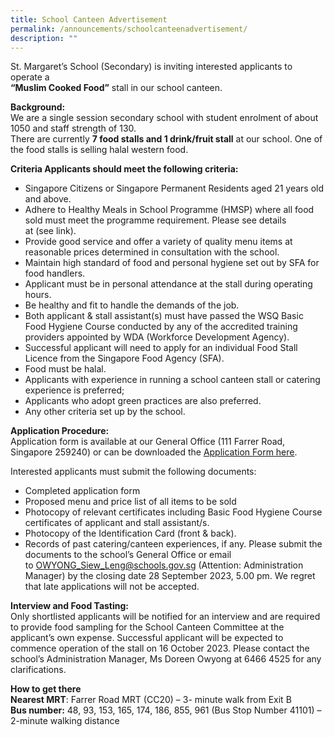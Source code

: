 ```yaml
---
title: School Canteen Advertisement
permalink: /announcements/schoolcanteenadvertisement/
description: ""
---
```

St. Margaret’s School (Secondary) is inviting interested applicants to operate a <br>**“Muslim Cooked
Food”** stall in our school canteen.

**Background:**<br>
We are a single session secondary school with student enrolment of about 1050 and staff strength of 130. <br>
There are currently **7 food stalls and 1 drink/fruit stall** at our school. One of the food stalls is selling halal western food.

**Criteria Applicants should meet the following criteria:**
* Singapore Citizens or Singapore Permanent Residents aged 21 years old and above.
* Adhere to Healthy Meals in School Programme (HMSP) where all food sold must meet
the programme requirement. Please see details at&nbsp;(see&nbsp;link).
* Provide good service and offer a variety of quality menu items at reasonable prices
determined in consultation with the school.
* Maintain high standard of food and personal hygiene set out by SFA for food handlers.
* Applicant must be in personal attendance at the stall during operating hours.
* Be healthy and fit to handle the demands of the job.
* Both applicant &amp; stall assistant(s) must have passed the WSQ Basic Food Hygiene Course conducted by any of the accredited training providers appointed by WDA (Workforce
Development Agency).
* Successful applicant will need to apply for an individual Food Stall Licence from the Singapore Food Agency (SFA).
* Food must be halal.
* Applicants with experience in running a school canteen stall or catering experience is preferred;
*  Applicants who adopt green practices are also preferred.
*  Any other criteria set up by the school.

**Application Procedure:**<br>
Application form is available at our General Office (111 Farrer Road, Singapore 259240) or can be downloaded the [Application Form here](/files/application%20for%20canteen%20stall%20in%20existing%20school.pdf).

Interested applicants must submit the following documents:
* Completed application form
* Proposed menu and price list of all items to be sold
* Photocopy of relevant certificates including Basic Food Hygiene Course certificates of applicant and stall assistant/s.
* Photocopy of the Identification Card (front &amp; back).
* Records of past catering/canteen experiences, if any.
Please submit the documents to the school’s General Office or email
to&nbsp;OWYONG_Siew_Leng@schools.gov.sg (Attention: Administration Manager) by the closing date 28 September 2023, 5.00 pm. We regret that late applications will not be accepted.

**Interview and Food Tasting:** <br>
Only shortlisted applicants will be notified for an interview and are required to provide
food sampling for the School Canteen Committee at the applicant’s own expense.
Successful applicant will be expected to commence operation of the stall on 16 October 2023. Please contact the school’s Administration Manager, Ms Doreen Owyong at&nbsp;6466 4525&nbsp;for
any clarifications.

**How to get there**
<br> **Nearest MRT**: Farrer Road MRT (CC20) – 3- minute walk from Exit B
<br> **Bus number:** 48, 93, 153, 165, 174, 186, 855, 961 (Bus Stop Number 41101) – 2-minute
walking distance